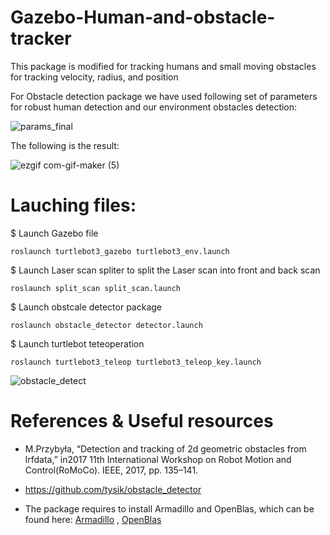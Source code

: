 # Gazebo-Human-and-obstacle-tracker
This package is modified for tracking humans and small moving obstacles for tracking velocity, radius, and position

For Obstacle detection package we have used following set of parameters for robust human detection and our environment obstacles detection:

![params_final](https://user-images.githubusercontent.com/49041896/102007696-3fcf3700-3cf9-11eb-98cd-343db53bdcca.png)


The following is the result:

![ezgif com-gif-maker (5)](https://user-images.githubusercontent.com/49041896/102007586-75bfeb80-3cf8-11eb-8c87-80c70906ea4a.gif)


# Lauching files:

$ Launch Gazebo file
```
roslaunch turtlebot3_gazebo turtlebot3_env.launch 
```

$ Launch Laser scan spliter to split the Laser scan into front and back scan
```
roslaunch split_scan split_scan.launch 
```

$ Launch obstcale detector package
```
roslaunch obstacle_detector detector.launch
```

$ Launch turtlebot teteoperation
```
roslaunch turtlebot3_teleop turtlebot3_teleop_key.launch 
```

![obstacle_detect](https://user-images.githubusercontent.com/49041896/101849358-89672880-3b25-11eb-8dc6-33262c6d647f.gif)

# References & Useful resources
* M.Przybyła, “Detection and tracking of 2d geometric obstacles from lrfdata,” in2017 11th International Workshop on Robot Motion and Control(RoMoCo). IEEE, 2017, pp. 135–141.
* https://github.com/tysik/obstacle_detector

* The package requires to install Armadillo and OpenBlas, which can be found here:
[Armadillo](http://arma.sourceforge.net/download.html) ,
[OpenBlas](https://www.openblas.net/)
